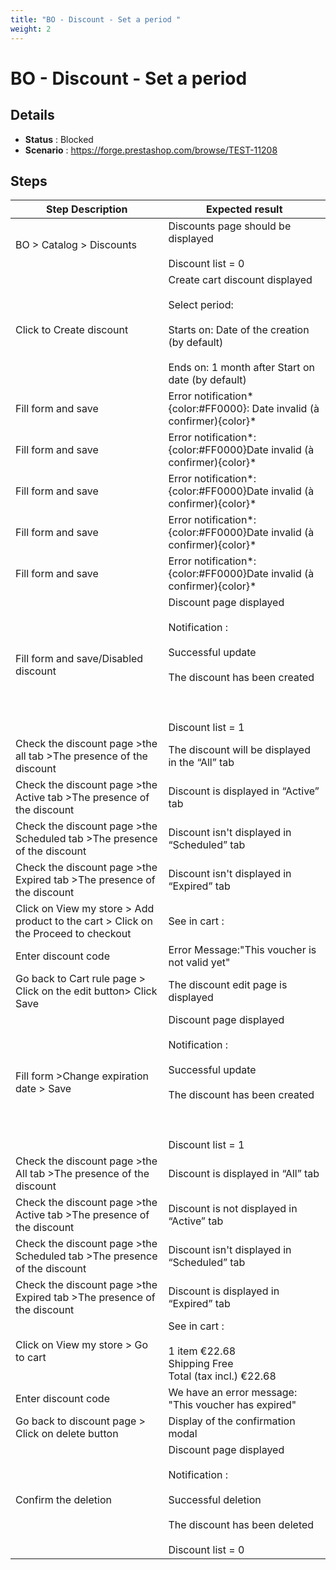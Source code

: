 ```yaml
---
title: "BO - Discount - Set a period "
weight: 2
---
```


# BO - Discount - Set a period 
## Details
* **Status** : Blocked
* **Scenario** : https://forge.prestashop.com/browse/TEST-11208

## Steps
| Step Description | Expected result |
| ----- | ----- |
| BO > Catalog > Discounts | Discounts page should be displayed<br><br>Discount list = 0 |
| Click to Create discount | Create cart discount displayed<br><br>Select period:<br><br>Starts on: Date of the creation (by default)<br><br>Ends on: 1 month after Start on date (by default) |
| Fill form and save | Error notification*{color:#FF0000}: Date invalid (à confirmer){color}* |
| Fill form and save | Error notification*: {color:#FF0000}Date invalid (à confirmer){color}* |
| Fill form and save | Error notification*: {color:#FF0000}Date invalid (à confirmer){color}* |
| Fill form and save | Error notification*: {color:#FF0000}Date invalid (à confirmer){color}* |
| Fill form and save | Error notification*: {color:#FF0000}Date invalid (à confirmer){color}* |
| Fill form and save/Disabled discount | Discount page displayed<br><br>Notification :<br><br>Successful update<br><br>The discount has been created<br><br> <br><br>Discount list = 1 |
| Check the discount page >the all tab >The presence of the discount | The discount will be displayed in the “All” tab |
| Check the discount page >the Active tab >The presence of the discount | Discount is displayed in “Active” tab |
| Check the discount page >the Scheduled tab >The presence of the discount | Discount isn't displayed in “Scheduled” tab |
| Check the discount page >the Expired tab >The presence of the discount | Discount isn't displayed in “Expired” tab |
| Click on View my store > Add  product to the cart > Click on the Proceed to checkout | See in cart :<br>|1 item|€22.68|<br>|Shipping|Free|<br>|Total (tax incl.)|€22.68| |
| Enter discount code | Error Message:"This voucher is not valid yet" |
| Go back to Cart rule page > Click on the edit button> Click Save | The discount edit page is displayed |
| Fill form >Change expiration date > Save | Discount page displayed<br><br>Notification :<br><br>Successful update<br><br>The discount has been created<br><br> <br><br>Discount list = 1 |
| Check the discount page >the All tab >The presence of the discount | Discount is displayed in “All” tab |
| Check the discount page >the Active tab >The presence of the discount | Discount is not displayed in “Active” tab |
| Check the discount page >the Scheduled tab >The presence of the discount | Discount isn't displayed in “Scheduled” tab |
| Check the discount page >the Expired tab >The presence of the discount | Discount is displayed in “Expired” tab |
| Click on View my store > Go to cart | See in cart :<br><br>1 item	€22.68<br>Shipping	Free<br>Total (tax incl.)	€22.68 |
| Enter discount code | We have an error message: "This voucher has expired" |
| Go back to discount page > Click on delete button | Display of the confirmation modal |
| Confirm the deletion | Discount page displayed<br><br>Notification :<br><br>Successful deletion<br><br>The discount has been deleted<br><br>Discount list = 0 |
